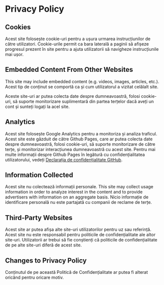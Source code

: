# Privacy Policy

## Cookies

Acest site folosește cookie-uri pentru a ușura urmarea instrucțiunilor de către utilizatori. Cookie-urile permit ca bara laterală a paginii să afișeze progresul prezent în site pentru a ajuta utilizatorii să navigheze instrucțiunile mai ușor.

## Embedded Content From Other Websites

This site may include embedded content (e.g. videos, images, articles, etc.). Acest tip de conținut se comportă ca și cum utilizatorul a vizitat celălalt site.

Aceste site-uri ar putea colecta date despre dumneavoastră, folosi cookie-uri, să suporte monitorizare suplimentară din partea terțelor dacă aveți un cont și sunteți logați la acel site.

## Analytics

Acest site folosește Google Analytics pentru a monitoriza și analiza traficul. Acest site este găzduit de către Github Pages, care ar putea colecta date despre dumneavoastră, folosi cookie-uri, să suporte monitorizare de către terțe, și monitorizar interacțiunea dumneavoastră cu acest site. Pentru mai multe informații despre Github Pages în legătură cu confidențialitatea utilizatorului, vedeți [Declarația de confidențialitate GitHub](https://help.github.com/en/articles/github-privacy-statement).

## Information Collected

Acest site nu colectează informații personale. This site may collect usage information in order to analyze interest in the content and to provide advertisers with information on an aggregate basis. Nicio informație de identificare personală nu este partajată cu companii de reclame de terțe.

## Third-Party Websites

Acest site ar putea afișa alte site-uri utilizatorilor pentru uz sau referință. Acest site nu este responsabil pentru politicile de confidențialitate ale altor site-uri. Utilizatorii ar trebui să fie conștienți că politicile de confidențialitate de pe alte site-uri diferă de acest site.

## Changes to Privacy Policy

Conținutul de pe această Politică de Confidențialitate ar putea fi alterat oricând pentru oricare motiv.
